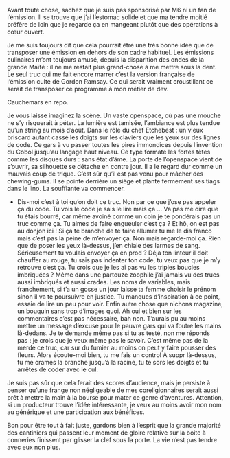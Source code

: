 Avant toute chose, sachez que je suis pas sponsorisé par M6 ni un fan de l’émission. Il se trouve que j’ai l’estomac solide et que ma tendre moitié préfère de loin que je regarde ça en mangeant plutôt que des opérations à cœur ouvert. 

Je me suis toujours dit que cela pourrait être une très bonne idée que de transposer une émission en dehors de son cadre habituel. Les émissions culinaires m’ont toujours amusé, depuis la disparition des ondes de la grande Maïté : il ne me restait plus grand-chose à me mettre sous la dent. Le seul truc qui me fait encore marrer c’est la version française de l’émission culte de Gordon Ramsay. 
Ce qui serait vraiment croustillant ce serait de transposer ce programme à mon métier de dev.

Cauchemars en repo.

Je vous laisse imaginez la scène. Un vaste openspace, où pas une mouche ne s’y risquerait à péter. La lumière est tamisée, l’ambiance est plus tendue qu’un string au mois d’août. Dans le rôle du chef Etchebest : un vieux briscard autant cassé les doigts sur les claviers que les yeux sur des lignes de code. Ce gars à vu passer toutes les pires immondices depuis l’invention du Cobol jusqu’au langage  haut niveau. Ce type formate les fortes têtes comme les disques durs : sans état d’âme.
La porte de l’openspace vient de s’ouvrir, sa silhouette se détache en contre jour. Il a le regard dur comme un mauvais coup de trique. C’est sûr qu’il est pas venu pour mâcher des chewing-gums. Il se pointe derrière un siège et plante fermement ses tiags dans le lino. La soufflante va commencer.

- Dis-moi c’est à toi qu’on doit ce truc. Non par ce que j’ose pas appeler ça du code. Tu vois le code je sais le lire mais ça … Va pas me dire que tu étais bourré, car même avoiné comme un coin je te pondérais pas un truc comme ça. Tu aimes de faire engueuler c’est ça ? Et hô, on est pas au donjon ici ! Si ça te branche de te faire allumer tu me le dis franco mais c’est pas la peine de m’envoyer ça.
Non mais regarde-moi ça. Rien que de poser les yeux là-dessus, j’en chiale des larmes de sang. Sérieusement tu voulais envoyer ça en prod ? Déjà ton linteur il doit chauffer au rouge, tu sais pas indenter ton code, tu veux pas que je m’y retrouve c’est ça. Tu crois que je les ai pas vu les triples boucles imbriquées ? Même dans une partouze zoophile j’ai jamais vu des trucs aussi imbriqués et aussi crades. Les noms de variables, mais franchement, si t’a un gosse un jour laisse ta femme choisir le prénom sinon il va te poursuivre en justice. Tu manques d’inspiration à ce point, essaie de lire un peu pour voir. Enfin autre chose que nichons magazine, un bouquin sans trop d’images quoi.
Ah oui et bien sur les commentaires c’est pas nécessaire, bah non. T’aurais pu au moins mettre un message d’excuse pour le pauvre gars qui va foutre les mains là-dedans. Je te demande même pas si tu as testé, non me réponds pas : je crois que je veux même pas le savoir. C’est même pas de la merde ce truc, car sur du fumier au moins on peut y faire pousser des fleurs. Alors écoute-moi bien, tu me fais un control A suppr là-dessus, tu me crames la branche jusqu’à la racine, tu te sors les doigts et tu arrêtes de coder avec le cul.

Je suis pas sûr que cela ferait des scores d’audience, mais je persiste à penser qu’une frange non négligeable de mes coreligionnaires serait aussi prêt à mettre la main à la bourse pour mater ce genre d’aventures. Attention, si un producteur trouve l’idée intéressante, je veux au moins avoir mon nom au générique et une participation aux bénéfices. 

Bon pour être tout à fait juste, gardons bien à l’esprit que la grande majorité des cantiniers qui passent leur moment de gloire relative sur la boite à conneries finissent par glisser la clef sous la porte. La vie n’est pas tendre avec eux non plus.
